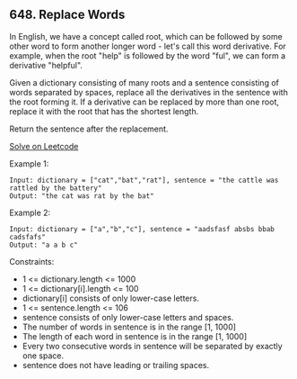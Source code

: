 ## 648. Replace Words

In English, we have a concept called root, which can be followed by some other word to form another longer word - let's call this word derivative. For example, when the root "help" is followed by the word "ful", we can form a derivative "helpful".

Given a dictionary consisting of many roots and a sentence consisting of words separated by spaces, replace all the derivatives in the sentence with the root forming it. If a derivative can be replaced by more than one root, replace it with the root that has the shortest length.

Return the sentence after the replacement.

 [Solve on Leetcode](https://leetcode.com/problems/replace-words/description/)

Example 1:
```
Input: dictionary = ["cat","bat","rat"], sentence = "the cattle was rattled by the battery"
Output: "the cat was rat by the bat"
```
Example 2:
```
Input: dictionary = ["a","b","c"], sentence = "aadsfasf absbs bbab cadsfafs"
Output: "a a b c"
 ```

Constraints:
- 1 <= dictionary.length <= 1000
- 1 <= dictionary[i].length <= 100
- dictionary[i] consists of only lower-case letters.
- 1 <= sentence.length <= 106
- sentence consists of only lower-case letters and spaces.
- The number of words in sentence is in the range [1, 1000]
- The length of each word in sentence is in the range [1, 1000]
- Every two consecutive words in sentence will be separated by exactly one space.
- sentence does not have leading or trailing spaces.
